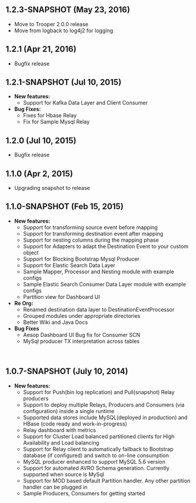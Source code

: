 ## 1.2.3-SNAPSHOT (May 23, 2016)
- Move to Trooper 2.0.0 release
- Move from logback to log4j2 for logging

## 1.2.1 (Apr 21, 2016)
- Bugfix release

## 1.2.1-SNAPSHOT (Jul 10, 2015)
- **New features:**
  - Support for Kafka Data Layer and Client Consumer
- **Bug Fixes:**
  - Fixes for Hbase Relay
  - Fix for Sample Mysql Relay

## 1.2.0 (Jul 10, 2015)
- Bugfix release

## 1.1.0 (Apr 2, 2015)
- Upgrading snapshot to release

## 1.1.0-SNAPSHOT (Feb 15, 2015)
- **New features:**
  - Support for transforming source event before mapping
  - Support for transforming destination event after mapping
  - Support for nesting columns during the mapping phase
  - Support for Adapters to adapt the Destination Event to your custom object
  - Support for Blocking Bootstrap Mysql Producer
  - Support for Elastic Search Data Layer
  - Sample Mapper, Processor and Nesting module with example configs
  - Sample Elastic Search Consumer Data Layer module with example configs
  - Partition view for Dashboard UI
- **Re Org:**
  - Renamed destination data layer to DestinationEventProcessor
  - Grouped modules under appropriate directories
  - Better Wiki and Java Docs
- **Bug Fixes**
  - Aesop Dashboard UI Bug fix for Consumer SCN
  - MySql producer TX interpretation across tables
<br />

## 1.0.7-SNAPSHOT (July 10, 2014)
- **New features:**
  - Support for Push(bin log replication) and Pull(snapshot) Relay producers
  - Support to deploy multiple Relays, Producers and Consumers (via configuration) inside a single runtime 
  - Supported data stores include MySQL(deployed in production) and HBase (code ready and work-in-progress)
  - Relay dashboard with metrics
  - Support for Cluster Load balanced partitioned clients for High Availability and Load balancing
  - Support for Relay client to automatically fallback to Bootstrap database (if configured) and switch to on-line consumption
  - MySQL producer enhanced to support MySQL 5.6 version 
  - Support for automated AVRO Schema generation. Currently supported when source is MySql
  - Support for MOD based default Partition handler. Any other partition handler can be plugged in
  - Sample Producers, Consumers for getting started
<br />
